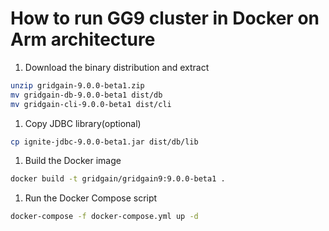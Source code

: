 # How to run GG9 cluster in Docker on Arm architecture

1. Download the binary distribution and extract
```sh
unzip gridgain-9.0.0-beta1.zip
mv gridgain-db-9.0.0-beta1 dist/db
mv gridgain-cli-9.0.0-beta1 dist/cli
```
1. Copy JDBC library(optional)
```sh
cp ignite-jdbc-9.0.0-beta1.jar dist/db/lib
```
1. Build the Docker image
```sh
docker build -t gridgain/gridgain9:9.0.0-beta1 .
```
1. Run the Docker Compose script
```sh
docker-compose -f docker-compose.yml up -d
```